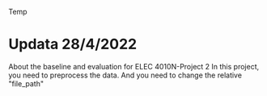 Temp
# Updata 28/4/2022
About the baseline and evaluation for ELEC 4010N-Project 2
In this project, you need to preprocess the data. And you need to change the relative "file_path"

